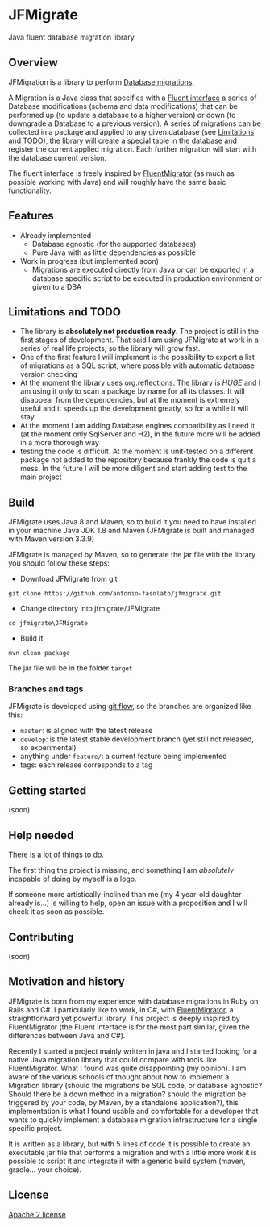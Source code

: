 # JFMigrate
Java fluent database migration library

## Overview

JFMigration is a library to perform [Database migrations](https://en.wikipedia.org/wiki/Schema_migration).

A Migration is a Java class that specifies with a [Fluent interface](https://en.wikipedia.org/wiki/Fluent_interface) a series of Database modifications (schema and data modifications) that can be performed up (to update a database to a higher version) or down (to downgrade a Database to a previous version). A series of migrations can be collected in a package and applied to any given database (see [Limitations and TODO](#Limitations-and-TODO)), the library will create a special table in the database and register the current applied migration. Each further migration will start with the database current version.

The fluent interface is freely inspired by [FluentMigrator](https://github.com/fluentmigrator/fluentmigrator) (as much as possible working with Java) and will roughly have the same basic functionality.

## Features

- Already implemented
    - Database agnostic (for the supported databases)
    - Pure Java with as little dependencies as possible
- Work in progress (but implemented soon)
    - Migrations are executed directly from Java or can be exported in a database specific script to be executed in production environment or given to a DBA

## Limitations and TODO

- The library is **absolutely not production ready**. The project is still in the first stages of development. That said I am using JFMigrate at work in a series of real life projects, so the library will grow fast.
- One of the first feature I will implement is the possibility to export a list of migrations as a SQL script, where possible with automatic database version checking
- At the moment the library uses [org.reflections](https://code.google.com/archive/p/reflections/). The library is *HUGE* and I am using it only to scan a package by name for all its classes. It will disappear from the dependencies, but at the moment is extremely useful and it speeds up the development greatly, so for a while it will stay
- At the moment I am adding Database engines compatibility as I need it (at the moment only SqlServer and H2), in the future more will be added in a more thorough way
- testing the code is difficult. At the moment is unit-tested on a different package not added to the repository because frankly the code is quit a mess. In the future I will be more diligent and start adding test to the main project

## Build

JFMigrate uses Java 8 and Maven, so to build it you need to have installed in your machine Java JDK 1.8 and Maven (JFMigrate is built and managed with Maven version 3.3.9)

JFMigrate is managed by Maven, so to generate the jar file with the library you should follow these steps:
- Download JFMigrate from git
```text
git clone https://github.com/antonio-fasolato/jfmigrate.git
```
- Change directory into jfmigrate/JFMigrate
```text
cd jfmigrate\JFMigrate
```
- Build it
```text
mvn clean package
```
The jar file will be in the folder `target`

### Branches and tags

JFMigrate is developed using [git flow](http://nvie.com/posts/a-successful-git-branching-model/), so the branches are organized like this:
- `master`: is aligned with the latest release
- `develop`: is the latest stable development branch (yet still not released, so experimental)
- anything under `feature/`: a current feature being implemented
- tags: each release corresponds to a tag


## Getting started

(soon)

## Help needed

There is a lot of things to do.

The first thing the project is missing, and something I am *absolutely* incapable of doing by myself is a logo.

If someone more artistically-inclined than me (my 4 year-old daughter already is...) is willing to help, open an issue with a proposition and I will check it as soon as possible.

## Contributing

(soon)

## Motivation and history

JFMigrate is born from my experience with database migrations in Ruby on Rails and C#. I particularly like to work, in C#, with [FluentMigrator](https://github.com/fluentmigrator/fluentmigrator), a straightforward yet powerful library. This project is deeply inspired by FluentMigrator (the Fluent interface is for the most part similar, given the differences between Java and C#).

Recently I started a project mainly written in java and I started looking for a native Java migration library that could compare with tools like FluentMigrator. What I found was quite disappointing (my opinion). I am aware of the various schools of thought about how to implement a Migration library (should the migrations be SQL code, or database agnostic? Should there be a down method in a migration? should the migration be triggered by your code, by Maven, by a standalone application?), this implementation is what I found usable and comfortable for a developer that wants to quickly implement a database migration infrastructure for a single specific project.

It is written as a library, but with 5 lines of code it is possible to create an executable jar file that performs a migration and with a little more work it is possible to script it and integrate it with a generic build system (maven, gradle... your choice).

## License

[Apache 2 license](http://www.apache.org/licenses/LICENSE-2.0)